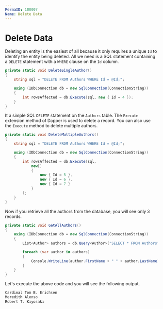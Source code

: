 ```yaml
---
PermaID: 100007
Name: Delete Data
---
```


# Delete Data

Deleting an entity is the easiest of all because it only requires a unique `Id` to identify the entity being deleted. All we need is a SQL statement containing a `DELETE` statement with a `WHERE` clause on the `Id` column.

```csharp
private static void DeleteSingleAuthor()
{
    string sql = "DELETE FROM Authors WHERE Id = @Id;";

    using (IDbConnection db = new SqlConnection(ConnectionString))
    {
        int rowsAffected = db.Execute(sql, new { Id = 4 });
    }
}
```

It a simple SQL `DELETE` statement on the `Authors` table. The `Execute` extension method of Dapper is used to delete a record. You can also use the `Execute` method to delete multiple authors.

```csharp
private static void DeleteMultipleAuthors()
{
    string sql = "DELETE FROM Authors WHERE Id = @Id;";

    using (IDbConnection db = new SqlConnection(ConnectionString))
    {
        int rowsAffected = db.Execute(sql,
            new[]
            {
                new { Id = 5 },
                new { Id = 6 },
                new { Id = 7 }
            }
        );
    }
}
```

Now if you retrieve all the authors from the database, you will see only 3 records.

```csharp
private static void GetAllAuthors()
{
    using (IDbConnection db = new SqlConnection(ConnectionString))
    {
        List<Author> authors = db.Query<Author>("SELECT * FROM Authors").ToList();

        foreach (var author in authors)
        {
            Console.WriteLine(author.FirstName + " " + author.LastName);
        }
    }
}
```

Let's execute the above code and you will see the following output.

```csharp
Cardinal Tom B. Erichsen
Meredith Alonso
Robert T. Kiyosaki
```
